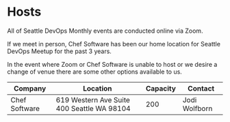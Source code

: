 # Hosts

All of Seattle DevOps Monthly events are conducted online via Zoom.

If we meet in person, Chef Software has been our home location for Seattle DevOps Meetup for the past 3 years.

In the event where Zoom or Chef Software is unable to host or we desire a change of venue there are some other options available to us.

|Company|Location|Capacity|Contact|
|-------|--------|--------|-------|
|Chef Software|619 Western Ave Suite 400 Seattle WA 98104|200|Jodi Wolfborn|


